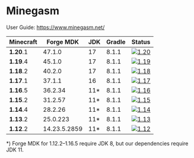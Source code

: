 # Minegasm

User Guide: https://www.minegasm.net/

| Minecraft  | Forge MDK    | JDK  | Gradle | Status                                                                                                                                                                      |
|------------|--------------|------|--------|-----------------------------------------------------------------------------------------------------------------------------------------------------------------------------|
| **1.20**.1 | 47.1.0       | 17   | 8.1.1  | [![1.20](https://github.com/RainbowVille/minegasm/actions/workflows/gradle-1.20.yml/badge.svg)](https://github.com/RainbowVille/minegasm/actions/workflows/gradle-1.20.yml) |
| **1.19**.4 | 45.1.0       | 17   | 8.1.1  | [![1.19](https://github.com/RainbowVille/minegasm/actions/workflows/gradle-1.19.yml/badge.svg)](https://github.com/RainbowVille/minegasm/actions/workflows/gradle-1.19.yml) |
| **1.18**.2 | 40.2.0       | 17   | 8.1.1  | [![1.18](https://github.com/RainbowVille/minegasm/actions/workflows/gradle-1.18.yml/badge.svg)](https://github.com/RainbowVille/minegasm/actions/workflows/gradle-1.18.yml) |
| **1.17**.1 | 37.1.1       | 16   | 8.1.1  | [![1.17](https://github.com/RainbowVille/minegasm/actions/workflows/gradle-1.17.yml/badge.svg)](https://github.com/RainbowVille/minegasm/actions/workflows/gradle-1.17.yml) |
| **1.16**.5 | 36.2.34      | 11\* | 8.1.1  | [![1.16](https://github.com/RainbowVille/minegasm/actions/workflows/gradle-1.16.yml/badge.svg)](https://github.com/RainbowVille/minegasm/actions/workflows/gradle-1.16.yml) |
| **1.15**.2 | 31.2.57      | 11\* | 8.1.1  | [![1.15](https://github.com/RainbowVille/minegasm/actions/workflows/gradle-1.15.yml/badge.svg)](https://github.com/RainbowVille/minegasm/actions/workflows/gradle-1.15.yml) |
| **1.14**.4 | 28.2.26      | 11\* | 8.1.1  | [![1.14](https://github.com/RainbowVille/minegasm/actions/workflows/gradle-1.14.yml/badge.svg)](https://github.com/RainbowVille/minegasm/actions/workflows/gradle-1.14.yml) |
| **1.13**.2 | 25.0.223     | 11\* | 8.1.1  | [![1.13](https://github.com/RainbowVille/minegasm/actions/workflows/gradle-1.13.yml/badge.svg)](https://github.com/RainbowVille/minegasm/actions/workflows/gradle-1.13.yml) |
| **1.12**.2 | 14.23.5.2859 | 11\* | 8.1.1  | [![1.12](https://github.com/RainbowVille/minegasm/actions/workflows/gradle-1.12.yml/badge.svg)](https://github.com/RainbowVille/minegasm/actions/workflows/gradle-1.12.yml) |

*) Forge MDK for 1.12.2&ndash;1.16.5 require JDK 8, but our dependencies require JDK 11.
